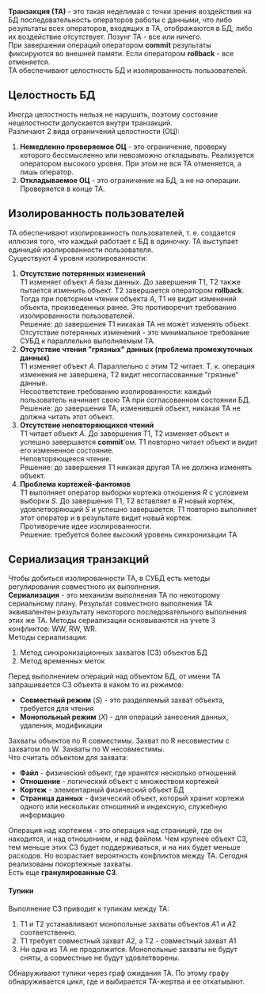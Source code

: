**Транзакция (ТА)** - это такая неделимая с точки зрения воздействия на БД последовательность операторов работы с данными, что либо результаты всех операторов, входящих в ТА, отображаются в БД, либо их воздействие отсутствует. Лозунг ТА - все или ничего.  
При завершении операций оператором **commit** результаты фиксируются во внешней памяти. Если оператором **rollback** - все отменяется.  
ТА обеспечивают целостность БД и изолированность пользователей.
## Целостность БД
Иногда целостность нельзя не нарушить, поэтому состояние нецелостности допускается внутри транзакций.  
Различают 2 вида ограничений целостности (ОЦ):
1. **Немедленно проверяемое ОЦ** - это ограничение, проверку которого бессмысленно или невозможно откладывать. Реализуется оператором высокого уровня. При этом не вся ТА отменяется, а лишь оператор.
2. **Откладываемое ОЦ** - это ограничение на БД, а не на операции. Проверяется в конце ТА.
## Изолированность пользователей
ТА обеспечивают изолированность пользователей, т. е. создается иллюзия того, что каждый работает с БД в одиночку. ТА выступает единицей изолированности пользователя.  
Существуют 4 уровня изолированности:
1. **Отсутствие потерянных изменений**  
	Т1 изменяет объект $A$ базы данных. До завершения Т1, Т2 также пытается изменить объект. Т2 завершается оператором **rollback**. Тогда при повторном чтении объекта $A$, Т1 не видит изменений объекта, произведенных ранее. Это противоречит требованию изолированности пользователей.  
	Решение: до завершения Т1 никакая ТА не может изменять объект.  
	Отсутствие потерянных изменений - это минимальное требование СУБД к параллельно выполняемым ТА.
2. **Отсутствие чтения "грязных" данных (проблема промежуточных данных)**  
	Т1 изменяет объект $A$. Параллельно с этим Т2 читает. Т. к. операция изменения не завершена, Т2 видит несогласованные "грязные" данные.  
	Несоответствие требованию изолированности: каждый пользователь начинает свою ТА при согласованном состоянии БД.  
	Решение: до завершения ТА, изменившей объект, никакая ТА не должна читать этот объект.
3. **Отсутствие неповторяющихся чтений**  
	Т1 читает объект $A$. До завершения Т1, Т2 изменяет объект и успешно завершается **commit**'ом. Т1 повторно читает объект и видит его измененное состояние.  
	Неповторяющееся чтение.  
	Решение: до завершения Т1 никакая другая ТА не должна изменять объект.
4. **Проблема кортежей-фантомов**  
	Т1 выполняет оператор выборки кортежа отношения $R$ с условием выборки $S$. До завершения Т1, Т2 вставляет в $R$ новый кортеж, удовлетворяющий $S$ и успешно завершается. Т1 повторно выполняет этот оператор и в результате видит новый кортеж.  
	Противоречие идее изолированности.  
	Решение: требуется более высокий уровень синхронизации ТА
## Сериализация транзакций
Чтобы добиться изолированности ТА, в СУБД есть методы регулирования совместного их выполнения.  
**Сериализация** - это механизм выполнения ТА по некоторому сериальному плану. Результат совместного выполнения ТА эквивалентен результату некоторого последовательного выполнения этих же ТА. Методы сериализации основываются на учете 3 конфликтов: WW, RW, WR.  
Методы сериализации:
1. Метод синхронизационных захватов (СЗ) объектов БД
2. Метод временных меток
  
Перед выполнением операций над объектом БД, от имени ТА запрашивается СЗ объекта в каком то из режимов:
- **Совместный режим** ($S$) - это разделяемый захват объекта, требуется для чтения
- **Монопольный режим** ($X$) - для операций занесения данных, удаления, модификации
  
Захваты объектов по R совместимы. Захват по R несовместим с захватом по W. Захваты по W несовместимы.  
Что считать объектом для захвата:
- **Файл** - физический объект, где хранятся несколько отношений
- **Отношение** - логический объект с множеством кортежей
- **Кортеж** - элементарный физический объект БД
- **Страница данных** - физический объект, который хранит кортежи одного или нескольких отношений и индексную, служебную информацию
  
Операция над кортежем - это операция над страницей, где он находится, и над отношением, и над файлом. Чем крупнее объект СЗ, тем меньше этих СЗ будет поддерживаться, и на них будет меньше расходов. Но возрастает вероятность конфликтов между ТА. Сегодня реализованы покортежные захваты.  
Есть еще **гранулированные СЗ**.
#### Тупики
Выполнение СЗ приводит к тупикам между ТА:
1. Т1 и Т2 устанавливают монопольные захваты объектов $A1$ и $A2$ соответственно.
2. Т1 требует совместный захват $A2$, а Т2 - совместный захват $A1$
3. Ни одна из ТА не продолжится. Монопольные захваты не будут сняты, а совместные не будут удовлетворены.
  
Обнаруживают тупики через граф ожидания ТА. По этому графу обнаруживается цикл, где и выбирается ТА-жертва и ее откатывают.